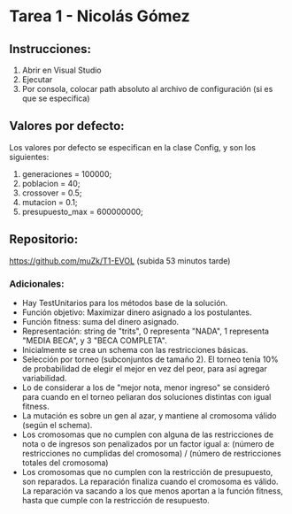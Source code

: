 # Tarea 1 - Nicolás Gómez

## Instrucciones:
1. Abrir en Visual Studio
2. Ejecutar
3. Por consola, colocar path absoluto al archivo de configuración (si es que se especifica)

## Valores por defecto:
Los valores por defecto se especifican en la clase Config, y son los siguientes:

1. generaciones = 100000;
2. poblacion = 40;
3. crossover = 0.5;
4. mutacion = 0.1;
5. presupuesto_max = 600000000;

## Repositorio:
https://github.com/muZk/T1-EVOL (subida 53 minutos tarde)

### Adicionales:
- Hay TestUnitarios para los métodos base de la solución.
- Función objetivo: Maximizar dinero asignado a los postulantes.
- Función fitness: suma del dinero asignado.
- Representación: string de "trits", 0 representa "NADA", 1 representa "MEDIA BECA", y 3 "BECA COMPLETA".
- Inicialmente se crea un schema con las restricciones básicas.
- Selección por torneo (subconjuntos de tamaño 2). El torneo tenía 10% de probabilidad de elegir el mejor en vez del peor, para así agregar variabilidad.
- Lo de considerar a los de "mejor nota, menor ingreso" se consideró para cuando en el torneo peliaran dos soluciones distintas con igual fitness.
- La mutación es sobre un gen al azar, y mantiene al cromosoma válido (según el schema).
- Los cromosomas que no cumplen con alguna de las restricciones de nota o de ingresos son penalizados por un factor igual a: (número de restricciones no cumplidas del cromosoma) / (número de restricciones totales del cromosoma)
- Los cromosomas que no cumplen con la restricción de presupuesto, son reparados. La reparación finaliza cuando el cromosoma es válido. La reparación va sacando a los que menos aportan a la función fitness, hasta que cumple con la restricción de resupuesto.